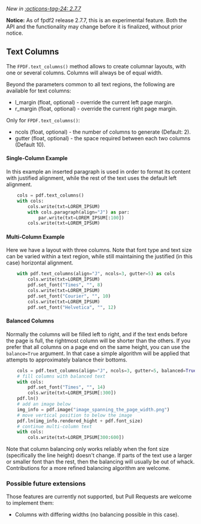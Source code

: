 _New in [:octicons-tag-24: 2.7.7](https://github.com/py-pdf/fpdf2/blob/master/CHANGELOG.md)_

**Notice:** As of fpdf2 release 2.7.7, this is an experimental feature. Both the API and the functionality may change before it is finalized, without prior notice.


## Text Columns ##

The `FPDF.text_columns()` method allows to create columnar layouts, with one or several columns. Columns will always be of equal width.

Beyond the parameters common to all text regions, the following are available for text columns:

* l_margin (float, optional) - override the current left page margin.
* r_margin (float, optional) - override the current right page margin.

Only for `FPDF.text_columns()`:

* ncols (float, optional) - the number of columns to generate (Default: 2).
* gutter (float, optional) - the space required between each two columns (Default 10).


#### Single-Column Example ####

In this example an inserted paragraph is used in order to format its content with justified alignment, while the rest of the text uses the default left alignment.

```python
    cols = pdf.text_columns()
    with cols:
        cols.write(txt=LOREM_IPSUM)
        with cols.paragraph(align="J") as par:
            par.write(txt=LOREM_IPSUM[:100])
        cols.write(txt=LOREM_IPSUM)
```

#### Multi-Column Example

Here we have a layout with three columns. Note that font type and text size can be varied within a text region, while still maintaining the justified (in this case) horizontal alignment.

```python
    with pdf.text_columns(align="J", ncols=3, gutter=5) as cols
        cols.write(txt=LOREM_IPSUM)
        pdf.set_font("Times", "", 8)
        cols.write(txt=LOREM_IPSUM)
        pdf.set_font("Courier", "", 10)
        cols.write(txt=LOREM_IPSUM)
        pdf.set_font("Helvetica", "", 12)
```

#### Balanced Columns

Normally the columns will be filled left to right, and if the text ends before the page is full, the rightmost column will be shorter than the others.
If you prefer that all columns on a page end on the same height, you can use the `balance=True` argument. In that case a simple algorithm will be applied that attempts to approximately balance their bottoms.

```python
    cols = pdf.text_columns(align="J", ncols=3, gutter=5, balanced=True)
	# fill columns with balanced text
	with cols:
        pdf.set_font("Times", "", 14)
        cols.write(txt=LOREM_IPSUM[:300])
	pdf.ln()
	# add an image below
	img_info = pdf.image("image_spanning_the_page_width.png")
	# move vertical position to below the image
	pdf.ln(img_info.rendered_hight + pdf.font_size)
	# continue multi-column text
	with cols:
        cols.write(txt=LOREM_IPSUM[300:600])
```

Note that column balancing only works reliably when the font size (specifically the line height) doesn't change. If parts of the text use a larger or smaller font than the rest, then the balancing will usually be out of whack. Contributions for a more refined balancing algorithm are welcome.


### Possible future extensions

Those features are currently not supported, but Pull Requests are welcome to implement them:

* Columns with differing widths (no balancing possible in this case).

